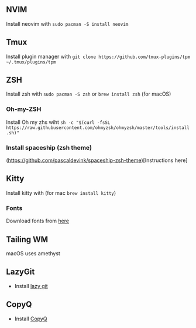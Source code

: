 ## NVIM
Install neovim with `sudo pacman -S install neovim`
## Tmux
Install plugin manager with `git clone https://github.com/tmux-plugins/tpm ~/.tmux/plugins/tpm` 
## ZSH
Install zsh with `sudo pacman -S zsh` or `brew install zsh` (for macOS)
### Oh-my-ZSH
Install Oh my zhs wiht `sh -c "$(curl -fsSL https://raw.githubusercontent.com/ohmyzsh/ohmyzsh/master/tools/install.sh)"`
### Install spaceship (zsh theme)
(https://github.com/pascaldevink/spaceship-zsh-theme)[Instructions here]

## Kitty
Install kitty with (for mac `brew install kitty`)
### Fonts
Download fonts from [here](https://github.com/haasosaurus/nerd-fonts)

## Tailing WM
macOS uses amethyst

## LazyGit
- Install [lazy git](https://github.com/jesseduffield/lazygit)

## CopyQ
- Install [CopyQ](https://github.com/hluk/CopyQ)

